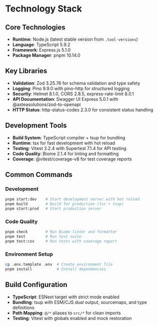# Technology Stack

## Core Technologies

- **Runtime**: Node.js (latest stable version from `.tool-versions`)
- **Language**: TypeScript 5.9.2
- **Framework**: Express.js 5.1.0
- **Package Manager**: pnpm 10.14.0

## Key Libraries

- **Validation**: Zod 3.25.76 for schema validation and type safety
- **Logging**: Pino 9.9.0 with pino-http for structured logging
- **Security**: Helmet 8.1.0, CORS 2.8.5, express-rate-limit 8.0.1
- **API Documentation**: Swagger UI Express 5.0.1 with @asteasolutions/zod-to-openapi
- **HTTP Status**: http-status-codes 2.3.0 for consistent status handling

## Development Tools

- **Build System**: TypeScript compiler + tsup for bundling
- **Runtime**: tsx for fast development with hot reload
- **Testing**: Vitest 3.2.4 with Supertest 7.1.4 for API testing
- **Code Quality**: Biome 2.1.4 for linting and formatting
- **Coverage**: @vitest/coverage-v8 for test coverage reports

## Common Commands

### Development

```bash
pnpm start:dev    # Start development server with hot reload
pnpm build        # Build for production (tsc + tsup)
pnpm start:prod   # Start production server
```

### Code Quality

```bash
pnpm check        # Run Biome linter and formatter
pnpm test         # Run test suite
pnpm test:cov     # Run tests with coverage report
```

### Environment Setup

```bash
cp .env.template .env  # Create environment file
pnpm install           # Install dependencies
```

## Build Configuration

- **TypeScript**: ESNext target with strict mode enabled
- **Bundling**: tsup with ESM/CJS dual output, sourcemaps, and type definitions
- **Path Mapping**: `@/*` aliases to `src/*` for clean imports
- **Testing**: Vitest with globals enabled and mock restoration
